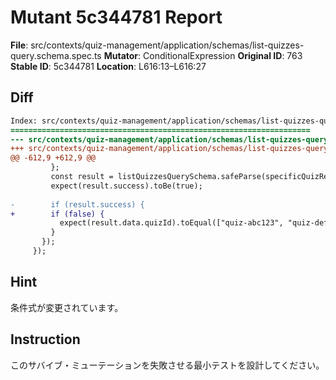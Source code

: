# Mutant 5c344781 Report

**File**: src/contexts/quiz-management/application/schemas/list-quizzes-query.schema.spec.ts
**Mutator**: ConditionalExpression
**Original ID**: 763
**Stable ID**: 5c344781
**Location**: L616:13–L616:27

## Diff

```diff
Index: src/contexts/quiz-management/application/schemas/list-quizzes-query.schema.spec.ts
===================================================================
--- src/contexts/quiz-management/application/schemas/list-quizzes-query.schema.spec.ts	original
+++ src/contexts/quiz-management/application/schemas/list-quizzes-query.schema.spec.ts	mutated #763
@@ -612,9 +612,9 @@
         };
         const result = listQuizzesQuerySchema.safeParse(specificQuizRequest);
         expect(result.success).toBe(true);
 
-        if (result.success) {
+        if (false) {
           expect(result.data.quizId).toEqual(["quiz-abc123", "quiz-def456"]);
         }
       });
     });
```

## Hint

条件式が変更されています。

## Instruction

このサバイブ・ミューテーションを失敗させる最小テストを設計してください。

